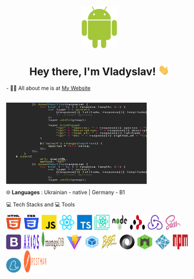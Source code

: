 <div id="header" align="center">

<img src="./image/android-icon.svg" width="100"/>

<h1>
Hey there, I'm Vladyslav!
<img src="./assets/giphy (1).gif" width="30px" alt="GIF">
</h1>

</div>
- 🙋‍♂️ All about me is at <a href="https://main--vladyslav-svitlychnyi-portfolio.netlify.app/"> My Website </a>
<br>
<br>

<img align="center" src="./assets/code (1).gif" width="380" height="220"/><br>

🌐 **Languages** :
Ukrainian - native | Germany - B1

💻 Tech Stacks and 💻 Tools

<div>
<img src="./image/html-5.svg " title="HTML5" alt="HTML5" width="40" height="40"/>&nbsp;
<img src="./image/css-3.svg " title="CSS3" alt="CSS3" width="40" height="40"/>&nbsp;
<img src="./image/javascript.svg"  title="JS" alt="JS" width="40" height="40"/>&nbsp;
<img src="./image/react.svg" title="React" alt="React" width="40" height="40"/>&nbsp;
<img src="./image/typescript-icon.svg" title="TS" alt="TS"width="40" height="40"/>&nbsp;
<img src="./image/create-react-app.svg " title="create-react-app" alt="create-react-app" width="40" height="40"/>&nbsp;
<img src="./image/nodejs.svg" title="Node.js" alt="Node.js" width="40" height="40"/>&nbsp;
<img src="./image/react-router.svg" title="React-Router" alt="react-router" width="40" height="40"/>&nbsp;
<img src="./image/redux.svg"  title="Redux" alt="Redux" width="40" height="40"/>&nbsp;
<img src="./image/sass.svg" title="sass" alt="sass" width="40" height="40"/>&nbsp;
<img src="./image/bootstrap.svg" title="Bootstrap" alt="Bootstrap" width="40" height="40"/>&nbsp;
<img src="./image/axios.svg" title="axios" alt="axios" width="40" height="40"/>&nbsp;
<img src="./image/mongodb.svg" title="MongoDB" alt="MongoDB" width="60" height="50"/>&nbsp;
<img src="./image/vitejs.svg" title="Vitejs" alt="Vitejs" width="40" height="40"/>&nbsp;
<img src="./image/webpack.svg " title="Webpack" alt="Webpack" width="40" height="40"/>&nbsp;
<img src="./image/babel.svg" title="Babel" alt="Babel" width="40" height="40"/>&nbsp;
<img src="./image/json.svg" title="JSON" alt="JSON" width="40" height="40"/>&nbsp;
<img src="./image/nodemon.svg" title="Nodemon" alt="Nodemon" width="40" height="40"/>&nbsp;
<img src="./image/netlify.svg" title="Netlify" alt="Netlify" width="40" height="40"/>&nbsp;
<img src="./image/npm.svg" title="NPM" alt="NPM" width="40" height="40"/>&nbsp;
<img src="./image/yarn.svg" title="yarn" alt="yarn" width="40" height="40"/>&nbsp;
<img src="./image/postman.svg" title="websocket" alt="websocket" width="60" height="60"/>&nbsp;
</div>
